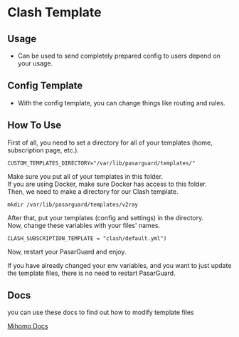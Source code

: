 # Clash Template

## Usage

- Can be used to send completely prepared config to users depend on your usage.

## Config Template

- With the config template, you can change things like routing and rules.

## How To Use

First of all, you need to set a directory for all of your templates (home, subscription page, etc.).

```shell
CUSTOM_TEMPLATES_DIRECTORY="/var/lib/pasarguard/templates/"
```

Make sure you put all of your templates in this folder.\
If you are using Docker, make sure Docker has access to this folder.\
Then, we need to make a directory for our Clash template.

```shell
mkdir /var/lib/pasarguard/templates/v2ray
```

After that, put your templates (config and settings) in the directory.\
Now, change these variables with your files' names.

```shell
CLASH_SUBSCRIPTION_TEMPLATE = "clash/default.yml")
```

Now, restart your PasarGuard and enjoy.

If you have already changed your env variables, and you want to just update the template files, there is no need to restart PasarGuard.

## Docs

you can use these docs to find out how to modify template files

[Mihomo Docs](https://wiki.metacubex.one/en/)
